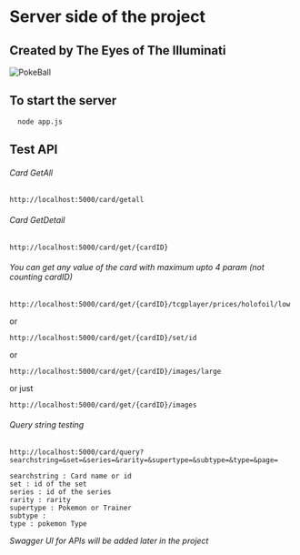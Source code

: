 # Server side of the project
## Created by The Eyes of The Illuminati
![PokeBall](https://raw.githubusercontent.com/TranDinhKhoiNguyen512/Commercial-Web-App/main/FinalProjectWAD/img/poke.ico)

## To start the server
```
  node app.js
```
## Test API
###### Card GetAll
```
http://localhost:5000/card/getall
```
###### Card GetDetail
```
http://localhost:5000/card/get/{cardID}
```
###### You can get any value of the card with maximum upto 4 param (not counting cardID)
```
http://localhost:5000/card/get/{cardID}/tcgplayer/prices/holofoil/low
```
  or
```
http://localhost:5000/card/get/{cardID}/set/id
```
  or
```
http://localhost:5000/card/get/{cardID}/images/large
```
  or just 
```
http://localhost:5000/card/get/{cardID}/images
```
###### Query string testing
```
http://localhost:5000/card/query?searchstring=&set=&series=&rarity=&supertype=&subtype=&type=&page=
```
```
searchstring : Card name or id
set : id of the set
series : id of the series
rarity : rarity
supertype : Pokemon or Trainer 
subtype : 
type : pokemon Type
```
*Swagger UI for APIs will be added later in the project*
